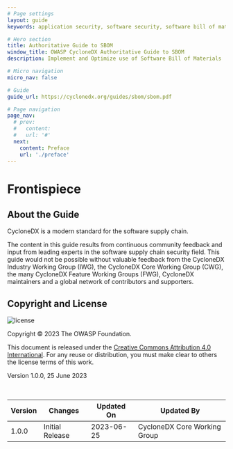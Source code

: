 ```yaml
---
# Page settings
layout: guide
keywords: application security, software security, software bill of material, SBOM, BOM, open source, supply chain, specification, spdx, license, package url, purl, cpe

# Hero section
title: Authoritative Guide to SBOM
window_title: OWASP CycloneDX Authoritative Guide to SBOM
description: Implement and Optimize use of Software Bill of Materials

# Micro navigation
micro_nav: false

# Guide
guide_url: https://cyclonedx.org/guides/sbom/sbom.pdf

# Page navigation
page_nav:
  # prev:
  #   content:
  #   url: '#'
  next:
    content: Preface
    url: './preface'
---
```


# Frontispiece

## About the Guide
CycloneDX is a modern standard for the software supply chain.

The content in this guide results from continuous community feedback and input from leading experts in the software 
supply chain security field. This guide would not be possible without valuable feedback from the CycloneDX Industry 
Working Group (IWG), the CycloneDX Core Working Group (CWG), the many CycloneDX Feature Working Groups (FWG), 
CycloneDX maintainers and a global network of contributors and supporters.

## Copyright and License

![license](../../../theme/assets/images/guides/SBOM/license.svg)

Copyright © 2023 The OWASP Foundation. 

This document is released under the [Creative Commons Attribution 4.0 International](https://creativecommons.org/licenses/by/4.0/).
For any reuse or distribution, you must make clear to others the license terms of this work.

Version 1.0.0, 25 June 2023

<div style="page-break-after: always; visibility: hidden">
\emptyparagraph
</div>

| Version | Changes         | Updated On | Updated By                   |
|---------|-----------------|------------|------------------------------|
| 1.0.0   | Initial Release | 2023-06-25 | CycloneDX Core Working Group |

<div style="page-break-after: always; visibility: hidden">
\newpage
</div>
